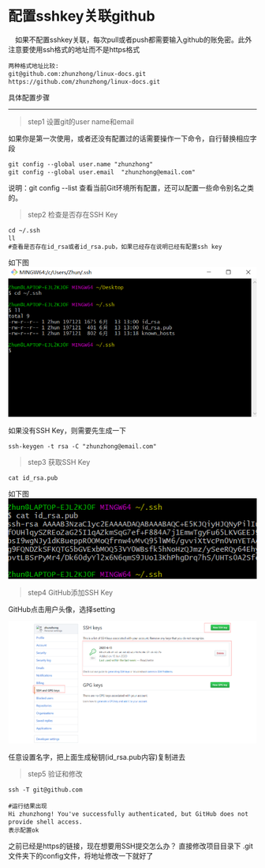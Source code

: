 # 配置sshkey关联github

&ensp;&ensp;如果不配置sshkey关联，每次pull或者push都需要输入github的账免密。此外注意要使用ssh格式的地址而不是https格式

```
两种格式地址比较:
git@github.com:zhunzhong/linux-docs.git
https://github.com/zhunzhong/linux-docs.git
```

具体配置步骤
*****************

> step1 设置git的user name和email

如果你是第一次使用，或者还没有配置过的话需要操作一下命令，自行替换相应字段
```
git config --global user.name "zhunzhong"
git config --global user.email  "zhunzhong@email.com"

```
说明：git config --list 查看当前Git环境所有配置，还可以配置一些命令别名之类的。

> step2 检查是否存在SSH Key

```
cd ~/.ssh
ll
#查看是否存在id_rsa或者id_rsa.pub，如果已经存在说明已经有配置ssh key
```

如下图
![sshkey](./images/sshkey/sshkey.png)

如果没有SSH Key，则需要先生成一下
```
ssh-keygen -t rsa -C "zhunzhong@email.com"
```

> step3 获取SSH Key

```
cat id_rsa.pub
```

如下图  
![id-rsa](./images/sshkey/id_rsa.png)


> step4 GitHub添加SSH Key  

GitHub点击用户头像，选择setting  

![github-set](./images/sshkey/github-set.png)

任意设置名字，把上面生成秘钥(id_rsa.pub内容)复制进去

> step5 验证和修改

```
ssh -T git@github.com

#运行结果出现
Hi zhunzhong! You've successfully authenticated, but GitHub does not provide shell access.
表示配置ok
```
之前已经是https的链接，现在想要用SSH提交怎么办？
直接修改项目目录下 .git文件夹下的config文件，将地址修改一下就好了